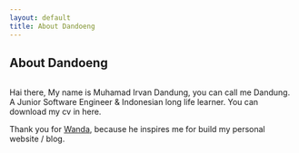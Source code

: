 ```yaml
---
layout: default
title: About Dandoeng
---
```


<div class="post">
	<h2 class="pageTitle">About Dandoeng</h2>
  <center>
	   <img src="{{ '/assets/img/my-photo.png' | prepend: site.baseurl }}" alt="">
  </center>
	<p class="intro">Hai there, My name is Muhamad Irvan Dandung, you can call me Dandung. A Junior Software Engineer & Indonesian long life learner. You can download my cv in here. </p>
	<p class="intro">Thank you for <a href="https://github.com/wlisrausr">Wanda</a>, because he inspires me for build my personal website / blog.</p>
</div>
